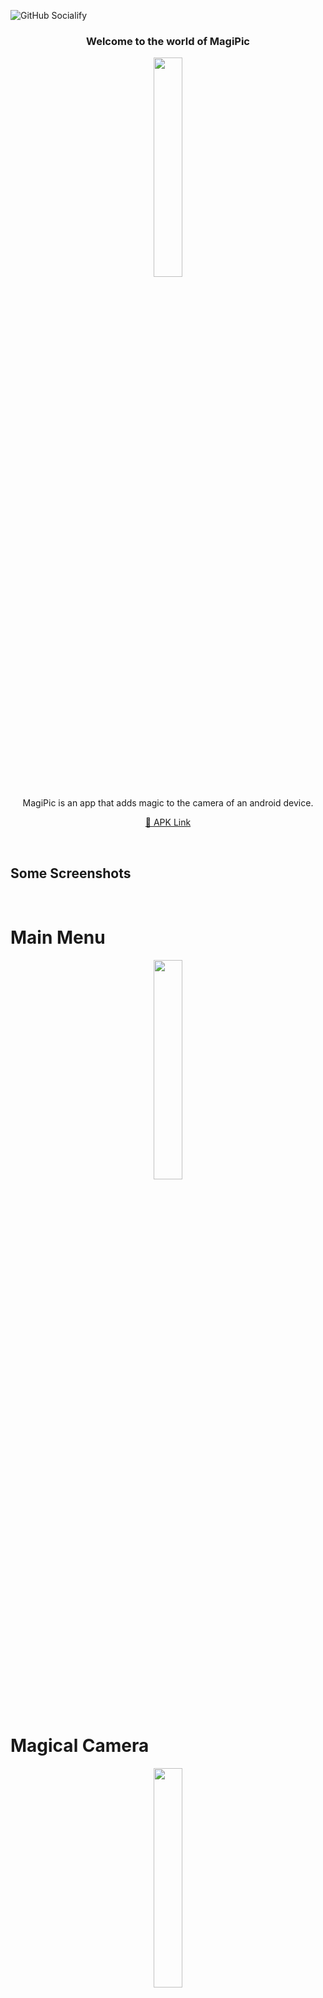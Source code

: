 ![GitHub Socialify](https://socialify.git.ci/AbhishekRana21/MagiPic/image?description=1&pattern=Formal%20Invitation&theme=Dark)

<div align="center">
  <h3>Welcome to the world of MagiPic</h3>
</div>

<p align="center">
  <img width="30%" src="https://abhishekrana.com/MagiPic/Screenshots/Screenshot1.jpg"/>
</p>
<p align="center">MagiPic is an app that adds magic to the camera of an android device.</p>
<p align="center"><a href="https://abhishekrana.com/MagiPic/MagiPic.apk">🔗 APK Link</a></p>

<br>

## Some Screenshots
<br>

# Main Menu
<p align="center">
  <img width="30%" src="https://abhishekrana.com/MagiPic/Screenshots/Screenshot2.jpg"/>
</p>

<br>

# Magical Camera
<p align="center">
  <img width="30%" src="https://abhishekrana.com/MagiPic/Screenshots/Screenshot3.jpg"/>
</p>

<br>

# How To Perfrom <a href="https://abhishekrana.com/MagiPic/MagicalPic.jpg"> 🔗 Magical Pic Link</a>
<p align="center">
  <img width="30%" src="https://abhishekrana.com/MagiPic/Screenshots/Screenshot4.jpg"/>
</p>

<br>

# About Section <a href="https://github.com/AbhishekRana21/MagiPic"> 🔗 GitHub Link</a>
<p align="center">
  <img width="30%" src="https://abhishekrana.com/MagiPic/Screenshots/Screenshot5.jpg"/>
</p>

<br>

# Normal Camera Pic
<p align="center">
  <img width="30%" src="https://abhishekrana.com/MagiPic/Screenshots/Screenshot6.jpg"/>
</p>

<br>

# Magical Camera Pic (MagiPic replaced the previous pic with new one)
<p align="center">
  <img width="30%" src="https://abhishekrana.com/MagiPic/Screenshots/Screenshot7.png"/>
</p>
